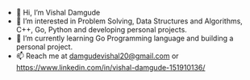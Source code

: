 - 👋 Hi, I’m Vishal Damgude
- 👀 I’m interested in Problem Solving, Data Structures and Algorithms, C++, Go, Python and developing personal projects.
- 🌱 I’m currently learning Go Programming language and building a personal project.
- 📫 Reach me at damgudevishal20@gmail.com or https://www.linkedin.com/in/vishal-damgude-151910136/

<!---
VishalDamgude/VishalDamgude is a ✨ special ✨ repository because its `README.md` (this file) appears on your GitHub profile.
You can click the Preview link to take a look at your changes.
--->
